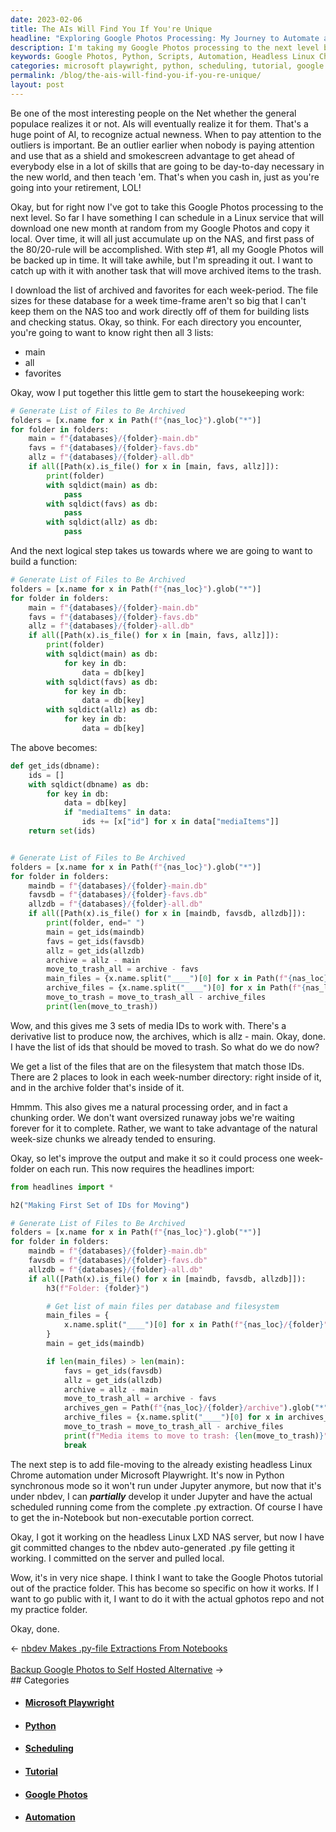 ```yaml
---
date: 2023-02-06
title: The AIs Will Find You If You're Unique
headline: "Exploring Google Photos Processing: My Journey to Automate and Archive a Month of Photos"
description: I'm taking my Google Photos processing to the next level by creating a service to download and copy one month of photos at random. To do this, I'm using Python scripts, headless Linux Chrome automation, and the headlines import to generate a list of files to be archived. I'm also taking the Google Photos tutorial out of the practice folder and moving it to the actual gphotos repo. Follow my journey as I take my Google Photos processing to the next level!
keywords: Google Photos, Python, Scripts, Automation, Headless Linux Chrome, Microsoft Playwright, File Archiving, Tutorial, Repo, Scheduling, Download, Copy, Media IDs, Week-Size Chunks, Trash
categories: microsoft playwright, python, scheduling, tutorial, google photos, automation, scripts
permalink: /blog/the-ais-will-find-you-if-you-re-unique/
layout: post
---
```



Be one of the most interesting people on the Net whether the general populace
realizes it or not. AIs will eventually realize it for them. That's a huge
point of AI, to recognize actual newness. When to pay attention to the outliers
is important. Be an outlier earlier when nobody is paying attention and use
that as a shield and smokescreen advantage to get ahead of everybody else in a
lot of skills that are going to be day-to-day necessary in the new world, and
then teach 'em. That's when you cash in, just as you're going into your
retirement, LOL!

Okay, but for right now I've got to take this Google Photos processing to the
next level. So far I have something I can schedule in a Linux service that will
download one new month at random from my Google Photos and copy it local. Over
time, it will all just accumulate up on the NAS, and first pass of the
80/20-rule will be accomplished. With step #1, all my Google Photos will be
backed up in time. It will take awhile, but I'm spreading it out. I want to
catch up with it with another task that will move archived items to the trash.

I download the list of archived and favorites for each week-period. The file
sizes for these database for a week time-frame aren't so big that I can't keep
them on the NAS too and work directly off of them for building lists and
checking status. Okay, so think. For each directory you encounter, you're going
to want to know right then all 3 lists:

- main
- all
- favorites

Okay, wow I put together this little gem to start the housekeeping work:

```python
# Generate List of Files to Be Archived
folders = [x.name for x in Path(f"{nas_loc}").glob("*")]
for folder in folders:
    main = f"{databases}/{folder}-main.db"
    favs = f"{databases}/{folder}-favs.db"
    allz = f"{databases}/{folder}-all.db"
    if all([Path(x).is_file() for x in [main, favs, allz]]):
        print(folder)
        with sqldict(main) as db:
            pass
        with sqldict(favs) as db:
            pass
        with sqldict(allz) as db:
            pass
```

And the next logical step takes us towards where we are going to want to build
a function:

```python
# Generate List of Files to Be Archived
folders = [x.name for x in Path(f"{nas_loc}").glob("*")]
for folder in folders:
    main = f"{databases}/{folder}-main.db"
    favs = f"{databases}/{folder}-favs.db"
    allz = f"{databases}/{folder}-all.db"
    if all([Path(x).is_file() for x in [main, favs, allz]]):
        print(folder)
        with sqldict(main) as db:
            for key in db:
                data = db[key]
        with sqldict(favs) as db:
            for key in db:
                data = db[key]
        with sqldict(allz) as db:
            for key in db:
                data = db[key]
```

The above becomes:

```python
def get_ids(dbname):
    ids = []
    with sqldict(dbname) as db:
        for key in db:
            data = db[key]
            if "mediaItems" in data:
                ids += [x["id"] for x in data["mediaItems"]]
    return set(ids)


# Generate List of Files to Be Archived
folders = [x.name for x in Path(f"{nas_loc}").glob("*")]
for folder in folders:
    maindb = f"{databases}/{folder}-main.db"
    favsdb = f"{databases}/{folder}-favs.db"
    allzdb = f"{databases}/{folder}-all.db"
    if all([Path(x).is_file() for x in [maindb, favsdb, allzdb]]):
        print(folder, end=" ")
        main = get_ids(maindb)
        favs = get_ids(favsdb)
        allz = get_ids(allzdb)
        archive = allz - main
        move_to_trash_all = archive - favs
        main_files = {x.name.split("____")[0] for x in Path(f"{nas_loc}/{folder}").glob("*")}
        archive_files = {x.name.split("____")[0] for x in Path(f"{nas_loc}/{folder}/archive").glob("*")}
        move_to_trash = move_to_trash_all - archive_files
        print(len(move_to_trash))
```

Wow, and this gives me 3 sets of media IDs to work with. There's a derivative
list to produce now, the archives, which is allz - main. Okay, done. I have the
list of ids that should be moved to trash. So what do we do now?

We get a list of the files that are on the filesystem that match those IDs.
There are 2 places to look in each week-number directory: right inside of it,
and in the archive folder that's inside of it.

Hmmm. This also gives me a natural processing order, and in fact a chunking
order. We don't want oversized runaway jobs we're waiting forever for it to
complete. Rather, we want to take advantage of the natural week-size chunks we
already tended to ensuring.

Okay, so let's improve the output and make it so it could process one
week-folder on each run. This now requires the headlines import:

```python
from headlines import *

h2("Making First Set of IDs for Moving")

# Generate List of Files to Be Archived
folders = [x.name for x in Path(f"{nas_loc}").glob("*")]
for folder in folders:
    maindb = f"{databases}/{folder}-main.db"
    favsdb = f"{databases}/{folder}-favs.db"
    allzdb = f"{databases}/{folder}-all.db"
    if all([Path(x).is_file() for x in [maindb, favsdb, allzdb]]):
        h3(f"Folder: {folder}")

        # Get list of main files per database and filesystem
        main_files = {
            x.name.split("____")[0] for x in Path(f"{nas_loc}/{folder}").glob("*")
        }
        main = get_ids(maindb)

        if len(main_files) > len(main):
            favs = get_ids(favsdb)
            allz = get_ids(allzdb)
            archive = allz - main
            move_to_trash_all = archive - favs
            archives_gen = Path(f"{nas_loc}/{folder}/archive").glob("*")
            archive_files = {x.name.split("____")[0] for x in archives_gen}
            move_to_trash = move_to_trash_all - archive_files
            print(f"Media items to move to trash: {len(move_to_trash)}")
            break
```

The next step is to add file-moving to the already existing headless Linux
Chrome automation under Microsoft Playwright. It's now in Python synchronous
mode so it won't run under Jupyter anymore, but now that it's under nbdev, I
can ***partially*** develop it under Jupyter and have the actual scheduled
running come from the complete .py extraction. Of course I have to get the
in-Notebook but non-executable portion correct.

Okay, I got it working on the headless Linux LXD NAS server, but now I have git
committed changes to the nbdev auto-generated .py file getting it working. I
committed on the server and pulled local.

Wow, it's in very nice shape. I think I want to take the Google Photos tutorial
out of the practice folder. This has become so specific on how it works. If I
want to go public with it, I want to do it with the actual gphotos repo and not
my practice folder.

Okay, done.


<div class="arrow-links"><div class="post-nav-prev"><span class="arrow">&larr;&nbsp;</span><a href="/blog/nbdev-makes-py-file-extractions-from-notebooks/">nbdev Makes .py-file Extractions From Notebooks</a></div> &nbsp; <div class="post-nav-next"><a href="/blog/backup-google-photos-to-self-hosted-alternative/">Backup Google Photos to Self Hosted Alternative</a><span class="arrow">&nbsp;&rarr;</span></div></div>
## Categories

<ul>
<li><h4><a href='/microsoft-playwright/'>Microsoft Playwright</a></h4></li>
<li><h4><a href='/python/'>Python</a></h4></li>
<li><h4><a href='/scheduling/'>Scheduling</a></h4></li>
<li><h4><a href='/tutorial/'>Tutorial</a></h4></li>
<li><h4><a href='/google-photos/'>Google Photos</a></h4></li>
<li><h4><a href='/automation/'>Automation</a></h4></li></ul>
